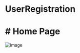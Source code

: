 # UserRegistration

# # Home Page
![image](https://github.com/Isthifa/LoginProject/assets/87200953/72081e8c-29a9-4742-97ff-a9f3a9e34c77)
